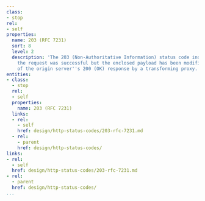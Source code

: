 ```yaml
---
class:
- stop
rel:
- self
properties:
  name: 203 (RFC 7231)
  sort: 8
  level: 2
  description: 'The 203 (Non-Authoritative Information) status code indicates that
    the request was successful but the enclosed payload has been modified from that
    of the origin server''s 200 (OK) response by a transforming proxy. '
entities:
- class:
  - stop
  rel:
  - self
  properties:
    name: 203 (RFC 7231)
  links:
  - rel:
    - self
    href: design/http-status-codes/203-rfc-7231.md
  - rel:
    - parent
    href: design/http-status-codes/
links:
- rel:
  - self
  href: design/http-status-codes/203-rfc-7231.md
- rel:
  - parent
  href: design/http-status-codes/
...
```

